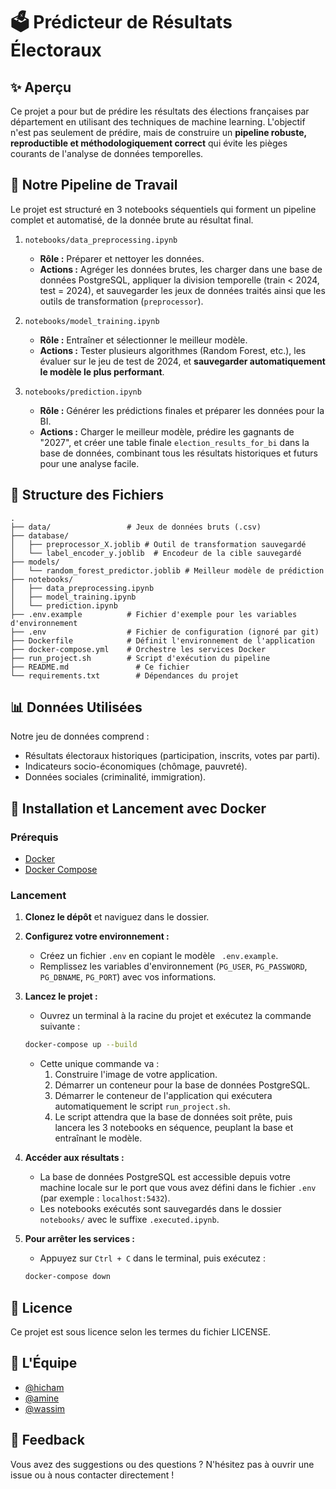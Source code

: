 # 🗳️ Prédicteur de Résultats Électoraux

## ✨ Aperçu
Ce projet a pour but de prédire les résultats des élections françaises par département en utilisant des techniques de machine learning. L'objectif n'est pas seulement de prédire, mais de construire un **pipeline robuste, reproductible et méthodologiquement correct** qui évite les pièges courants de l'analyse de données temporelles.

## 🚀 Notre Pipeline de Travail
Le projet est structuré en 3 notebooks séquentiels qui forment un pipeline complet et automatisé, de la donnée brute au résultat final.

1.  `notebooks/data_preprocessing.ipynb`
    *   **Rôle :** Préparer et nettoyer les données.
    *   **Actions :** Agréger les données brutes, les charger dans une base de données PostgreSQL, appliquer la division temporelle (train < 2024, test = 2024), et sauvegarder les jeux de données traités ainsi que les outils de transformation (`preprocessor`).

2.  `notebooks/model_training.ipynb`
    *   **Rôle :** Entraîner et sélectionner le meilleur modèle.
    *   **Actions :** Tester plusieurs algorithmes (Random Forest, etc.), les évaluer sur le jeu de test de 2024, et **sauvegarder automatiquement le modèle le plus performant**.

3.  `notebooks/prediction.ipynb`
    *   **Rôle :** Générer les prédictions finales et préparer les données pour la BI.
    *   **Actions :** Charger le meilleur modèle, prédire les gagnants de "2027", et créer une table finale `election_results_for_bi` dans la base de données, combinant tous les résultats historiques et futurs pour une analyse facile.

## 📂 Structure des Fichiers
```
.
├── data/                 # Jeux de données bruts (.csv)
├── database/
│   ├── preprocessor_X.joblib # Outil de transformation sauvegardé
│   └── label_encoder_y.joblib  # Encodeur de la cible sauvegardé
├── models/
│   └── random_forest_predictor.joblib # Meilleur modèle de prédiction
├── notebooks/
│   ├── data_preprocessing.ipynb
│   ├── model_training.ipynb
│   └── prediction.ipynb
├── .env.example          # Fichier d'exemple pour les variables d'environnement
├── .env                  # Fichier de configuration (ignoré par git)
├── Dockerfile            # Définit l'environnement de l'application
├── docker-compose.yml    # Orchestre les services Docker
├── run_project.sh        # Script d'exécution du pipeline
├── README.md               # Ce fichier
└── requirements.txt        # Dépendances du projet
```

## 📊 Données Utilisées
Notre jeu de données comprend :
- Résultats électoraux historiques (participation, inscrits, votes par parti).
- Indicateurs socio-économiques (chômage, pauvreté).
- Données sociales (criminalité, immigration).

## 🐳 Installation et Lancement avec Docker

### Prérequis
- [Docker](https://www.docker.com/get-started)
- [Docker Compose](https://docs.docker.com/compose/install/)

### Lancement
1.  **Clonez le dépôt** et naviguez dans le dossier.
2.  **Configurez votre environnement :**
    -   Créez un fichier `.env` en copiant le modèle ` .env.example`.
    -   Remplissez les variables d'environnement (`PG_USER`, `PG_PASSWORD`, `PG_DBNAME`, `PG_PORT`) avec vos informations.
3.  **Lancez le projet :**
    -   Ouvrez un terminal à la racine du projet et exécutez la commande suivante :
      ```bash
      docker-compose up --build
      ```
    -   Cette unique commande va :
        1.  Construire l'image de votre application.
        2.  Démarrer un conteneur pour la base de données PostgreSQL.
        3.  Démarrer le conteneur de l'application qui exécutera automatiquement le script `run_project.sh`.
        4.  Le script attendra que la base de données soit prête, puis lancera les 3 notebooks en séquence, peuplant la base et entraînant le modèle.

4.  **Accéder aux résultats :**
    -   La base de données PostgreSQL est accessible depuis votre machine locale sur le port que vous avez défini dans le fichier `.env` (par exemple : `localhost:5432`).
    -   Les notebooks exécutés sont sauvegardés dans le dossier `notebooks/` avec le suffixe `.executed.ipynb`.

5.  **Pour arrêter les services :**
    -   Appuyez sur `Ctrl + C` dans le terminal, puis exécutez :
      ```bash
      docker-compose down
      ```

## 📄 Licence
Ce projet est sous licence selon les termes du fichier LICENSE.

## 👥 L'Équipe
- [@hicham](https://github.com/spideystreet)
- [@amine](https://github.com/testt753)
- [@wassim](https://github.com/Wassim38)

## 💬 Feedback
Vous avez des suggestions ou des questions ? N'hésitez pas à ouvrir une issue ou à nous contacter directement ! 